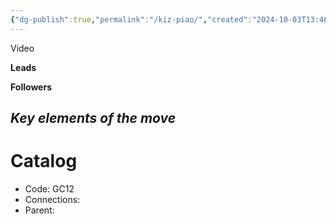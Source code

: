 ```yaml
---
{"dg-publish":true,"permalink":"/kiz-piao/","created":"2024-10-03T13:46:40.160-04:00","updated":"2024-10-03T13:46:54.425-04:00"}
---
```



Video

**Leads**

**Followers**

*Key elements of the move*
- 

# Catalog

- Code: GC12
- Connections: 
- Parent: 